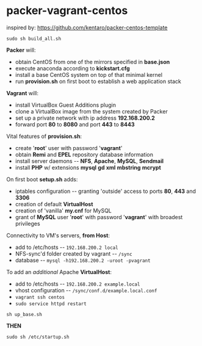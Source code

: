 packer-vagrant-centos
==========

inspired by:
https://github.com/kentaro/packer-centos-template

`sudo sh build_all.sh`

**Packer** will:

* obtain CentOS from one of the mirrors specified in **base.json**
* execute anaconda according to **kickstart.cfg**
* install a base CentOS system on top of that minimal kernel
* run **provision.sh** on first boot to establish a web application stack

**Vagrant** will:

* install VirtualBox Guest Additions plugin
* clone a VirtualBox image from the system created by Packer
* set up a private network with ip address **192.168.200.2**
* forward port **80** to **8080** and port **443** to **8443**

Vital features of **provision.sh**:

* create '**root**' user with password '**vagrant**'
* obtain **Remi** and **EPEL** repository database information
* install server daemons -- **NFS**, **Apache**, **MySQL**, **Sendmail**
* install **PHP** w/ extensions **mysql** **gd** **xml** **mbstring** **mcrypt**

On first boot **setup.sh** adds:

* iptables configuration -- granting 'outside' access to ports **80**, **443** and **3306**
* creation of default **VirtualHost**
* creation of 'vanilla' **my.cnf** for MySQL
* grant of **MySQL** user '**root**' with password '**vagrant**' with broadest privileges

Connectivity to VM's servers, **from Host**:

* add to /etc/hosts -- `192.168.200.2 local`
* NFS-sync'd folder created by vagrant -- `/sync`
* database -- `mysql -h192.168.200.2 -uroot -pvagrant`

To add an *additional* Apache **VirtualHost**:

* add to /etc/hosts -- `192.168.200.2 example.local`
* vhost configuration -- `/sync/conf.d/example.local.conf`
* `vagrant ssh centos`
* `sudo service httpd restart`


`sh up_base.sh`

**THEN**

`sudo sh /etc/startup.sh`
